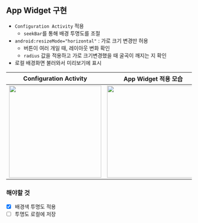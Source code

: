## App Widget 구현


- `Configuration Activity` 적용
  - `seekBar`를 통해 배경 투명도를 조절
- `android:resizeMode="horizontal"` : 가로 크기 변경만 허용
  - 버튼이 여러 개일 때, 레이아웃 변화 확인
  - `radius` 값을 적용하고 가로 크기변경했을 때 굴곡이 깨지는 지 확인
- 로컬 배경화면 불러와서 미리보기에 표시

|Configuration Activity|App Widget 적용 모습|
|--|--|
|<img src="https://user-images.githubusercontent.com/37680108/165678690-67962366-bb55-4f32-8b0d-f5cc1f9f4477.png" width="250">|<img src="https://user-images.githubusercontent.com/37680108/165678711-28b9e4ad-f06e-4eb1-96ee-cad97d7ca35a.png" width="250">|


### 해야할 것
- [X] 배경색 투명도 적용
- [ ] 투명도 로컬에 저장
